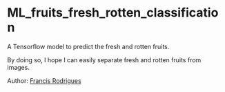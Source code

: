 # ML_fruits_fresh_rotten_classification

A Tensorflow model to predict the fresh and rotten fruits.

By doing so, I hope I can easily separate fresh and rotten fruits from images.

Author: [Francis Rodrigues](https://github.com/francisrod01)
